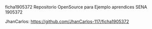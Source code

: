 ficha1905372
Repositorio OpenSource para Ejemplo aprendices SENA 1905372

JhanCarlos: https://github.com/JhanCarlos-117/ficha1905372

